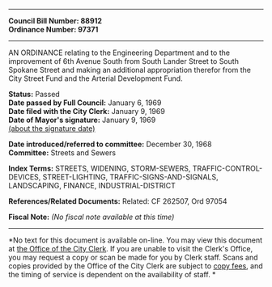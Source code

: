 * * * * *  
  
**Council Bill Number: [](#h0)[](#h2)88912**   
**Ordinance Number: 97371**  
  
* * * * *  
  
AN ORDINANCE relating to the Engineering Department and to the improvement of 6th Avenue South from South Lander Street to South Spokane Street and making an additional appropriation therefor from the City Street Fund and the Arterial Development Fund.  
  
**Status:** Passed   
**Date passed by Full Council:** January 6, 1969   
**Date filed with the City Clerk:** January 9, 1969   
**Date of Mayor's signature:** January 9, 1969   
[(about the signature date)](/~public/approvaldate.htm)   
  
  
**Date introduced/referred to committee:** December 30, 1968   
**Committee:** Streets and Sewers   
  
**Index Terms:** STREETS, WIDENING, STORM-SEWERS, TRAFFIC-CONTROL-DEVICES, STREET-LIGHTING, TRAFFIC-SIGNS-AND-SIGNALS, LANDSCAPING, FINANCE, INDUSTRIAL-DISTRICT  
  
**References/Related Documents:** Related: CF 262507, Ord 97054  
  
**Fiscal Note:** *(No fiscal note available at this time)*  
  
* * * * *  
  
*No text for this document is available on-line. You may view this document at [the Office of the City Clerk](http://www.seattle.gov/leg/clerk/contactUs.htm). If you are unable to visit the Clerk's Office, you may request a copy or scan be made for you by Clerk staff. Scans and copies provided by the Office of the City Clerk are subject to [copy fees](http://clerk.seattle.gov/~public/clerkfees.htm), and the timing of service is dependent on the availability of staff. *  
  
  
